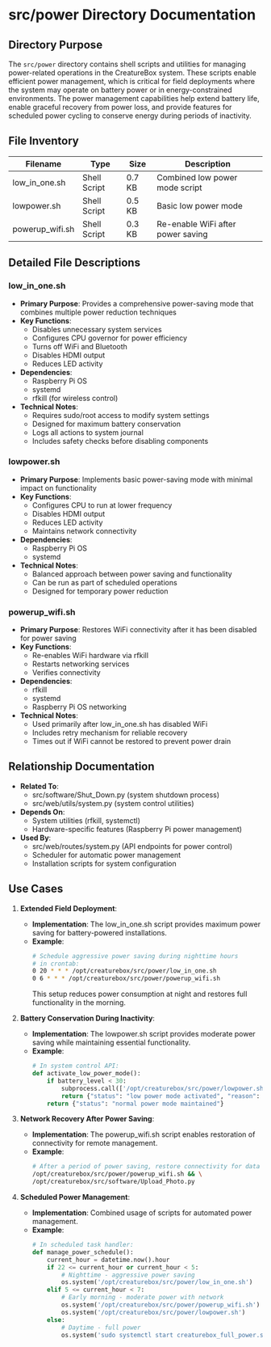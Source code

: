 # src/power Directory Documentation

## Directory Purpose
The `src/power` directory contains shell scripts and utilities for managing power-related operations in the CreatureBox system. These scripts enable efficient power management, which is critical for field deployments where the system may operate on battery power or in energy-constrained environments. The power management capabilities help extend battery life, enable graceful recovery from power loss, and provide features for scheduled power cycling to conserve energy during periods of inactivity.

## File Inventory
| Filename | Type | Size | Description |
|----------|------|------|-------------|
| low_in_one.sh | Shell Script | 0.7 KB | Combined low power mode script |
| lowpower.sh | Shell Script | 0.5 KB | Basic low power mode |
| powerup_wifi.sh | Shell Script | 0.3 KB | Re-enable WiFi after power saving |

## Detailed File Descriptions

### low_in_one.sh
- **Primary Purpose**: Provides a comprehensive power-saving mode that combines multiple power reduction techniques
- **Key Functions**:
  * Disables unnecessary system services
  * Configures CPU governor for power efficiency
  * Turns off WiFi and Bluetooth
  * Disables HDMI output
  * Reduces LED activity
- **Dependencies**:
  * Raspberry Pi OS
  * systemd
  * rfkill (for wireless control)
- **Technical Notes**: 
  * Requires sudo/root access to modify system settings
  * Designed for maximum battery conservation
  * Logs all actions to system journal
  * Includes safety checks before disabling components

### lowpower.sh
- **Primary Purpose**: Implements basic power-saving mode with minimal impact on functionality
- **Key Functions**:
  * Configures CPU to run at lower frequency
  * Disables HDMI output
  * Reduces LED activity
  * Maintains network connectivity
- **Dependencies**:
  * Raspberry Pi OS
  * systemd
- **Technical Notes**: 
  * Balanced approach between power saving and functionality
  * Can be run as part of scheduled operations
  * Designed for temporary power reduction

### powerup_wifi.sh
- **Primary Purpose**: Restores WiFi connectivity after it has been disabled for power saving
- **Key Functions**:
  * Re-enables WiFi hardware via rfkill
  * Restarts networking services
  * Verifies connectivity
- **Dependencies**:
  * rfkill
  * systemd
  * Raspberry Pi OS networking
- **Technical Notes**: 
  * Used primarily after low_in_one.sh has disabled WiFi
  * Includes retry mechanism for reliable recovery
  * Times out if WiFi cannot be restored to prevent power drain

## Relationship Documentation
- **Related To**:
  * src/software/Shut_Down.py (system shutdown process)
  * src/web/utils/system.py (system control utilities)
- **Depends On**:
  * System utilities (rfkill, systemctl)
  * Hardware-specific features (Raspberry Pi power management)
- **Used By**:
  * src/web/routes/system.py (API endpoints for power control)
  * Scheduler for automatic power management
  * Installation scripts for system configuration

## Use Cases
1. **Extended Field Deployment**:
   - **Implementation**: The low_in_one.sh script provides maximum power saving for battery-powered installations.
   - **Example**:
     ```bash
     # Schedule aggressive power saving during nighttime hours
     # in crontab:
     0 20 * * * /opt/creaturebox/src/power/low_in_one.sh
     0 6 * * * /opt/creaturebox/src/power/powerup_wifi.sh
     ```
     This setup reduces power consumption at night and restores full functionality in the morning.

2. **Battery Conservation During Inactivity**:
   - **Implementation**: The lowpower.sh script provides moderate power saving while maintaining essential functionality.
   - **Example**:
     ```python
     # In system control API:
     def activate_low_power_mode():
         if battery_level < 30:
             subprocess.call(['/opt/creaturebox/src/power/lowpower.sh'])
             return {"status": "low power mode activated", "reason": "low battery"}
         return {"status": "normal power mode maintained"}
     ```

3. **Network Recovery After Power Saving**:
   - **Implementation**: The powerup_wifi.sh script enables restoration of connectivity for remote management.
   - **Example**:
     ```bash
     # After a period of power saving, restore connectivity for data upload
     /opt/creaturebox/src/power/powerup_wifi.sh && \
     /opt/creaturebox/src/software/Upload_Photo.py
     ```

4. **Scheduled Power Management**:
   - **Implementation**: Combined usage of scripts for automated power management.
   - **Example**:
     ```python
     # In scheduled task handler:
     def manage_power_schedule():
         current_hour = datetime.now().hour
         if 22 <= current_hour or current_hour < 5:
             # Nighttime - aggressive power saving
             os.system('/opt/creaturebox/src/power/low_in_one.sh')
         elif 5 <= current_hour < 7:
             # Early morning - moderate power with network
             os.system('/opt/creaturebox/src/power/powerup_wifi.sh')
             os.system('/opt/creaturebox/src/power/lowpower.sh')
         else:
             # Daytime - full power
             os.system('sudo systemctl start creaturebox_full_power.service')
     ```
